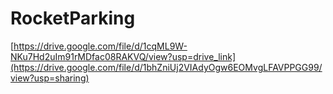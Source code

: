 # RocketParking

[https://drive.google.com/file/d/1cqML9W-NKu7Hd2uIm91rMDfac08RAKVQ/view?usp=drive_link](https://drive.google.com/file/d/1bhZniUj2VIAdyOgw6EOMvgLFAVPPGG99/view?usp=sharing)
